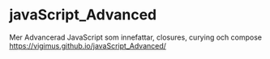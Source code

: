 # javaScript_Advanced
Mer Advancerad JavaScript som innefattar, closures, curying och compose
https://vigimus.github.io/javaScript_Advanced/
